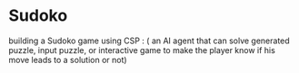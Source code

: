 # Sudoko
building a Sudoko game using CSP : ( an AI agent that can solve generated puzzle, input puzzle, or interactive game to make the player know if his move leads to a solution or not)
